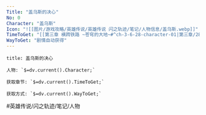 ```yaml
---
Title: "盖乌斯的决心"
No: 0
Character: "盖乌斯"
Icon: "![[图片/游戏攻略/英雄传说/英雄传说 闪之轨迹/笔记/人物信息/盖乌斯.webp]]"
TimeToGet: "[[第三章 横跨铁路 ~苍穹的大地~#^ch-3-6-28-character-01|第三章/28]]"
WayToGet: "剧情自动获得"
---
```

```ad-note
title: 盖乌斯的决心

人物: `$=dv.current().Character;`

获取章节: `$=dv.current().TimeToGet;`

获取方式: `$=dv.current().WayToGet;`

```

#英雄传说/闪之轨迹/笔记/人物